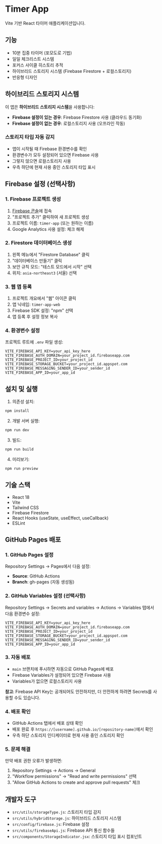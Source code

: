 # Timer App

Vite 기반 React 타이머 애플리케이션입니다.

## 기능

- 10분 집중 타이머 (포모도로 기법)
- 일일 체크리스트 시스템
- 포커스 사이클 히스토리 추적
- 하이브리드 스토리지 시스템 (Firebase Firestore + 로컬스토리지)
- 반응형 디자인

## 하이브리드 스토리지 시스템

이 앱은 **하이브리드 스토리지 시스템**을 사용합니다:

- **Firebase 설정이 있는 경우**: Firebase Firestore 사용 (클라우드 동기화)
- **Firebase 설정이 없는 경우**: 로컬스토리지 사용 (오프라인 작동)

### 스토리지 타입 자동 감지
- 앱이 시작될 때 Firebase 환경변수를 확인
- 환경변수가 모두 설정되어 있으면 Firebase 사용
- 그렇지 않으면 로컬스토리지 사용
- 우측 하단에 현재 사용 중인 스토리지 타입 표시

## Firebase 설정 (선택사항)

### 1. Firebase 프로젝트 생성
1. [Firebase 콘솔](https://console.firebase.google.com/)에 접속
2. "프로젝트 추가" 클릭하여 새 프로젝트 생성
3. 프로젝트 이름: `timer-app` (또는 원하는 이름)
4. Google Analytics 사용 설정: 체크 해제

### 2. Firestore 데이터베이스 생성
1. 왼쪽 메뉴에서 "Firestore Database" 클릭
2. "데이터베이스 만들기" 클릭
3. 보안 규칙 모드: "테스트 모드에서 시작" 선택
4. 위치: `asia-northeast3` (서울) 선택

### 3. 웹 앱 등록
1. 프로젝트 개요에서 "웹" 아이콘 클릭
2. 앱 닉네임: `timer-app-web`
3. Firebase SDK 설정: "npm" 선택
4. 앱 등록 후 설정 정보 복사

### 4. 환경변수 설정
프로젝트 루트에 `.env` 파일 생성:
```env
VITE_FIREBASE_API_KEY=your_api_key_here
VITE_FIREBASE_AUTH_DOMAIN=your_project_id.firebaseapp.com
VITE_FIREBASE_PROJECT_ID=your_project_id
VITE_FIREBASE_STORAGE_BUCKET=your_project_id.appspot.com
VITE_FIREBASE_MESSAGING_SENDER_ID=your_sender_id
VITE_FIREBASE_APP_ID=your_app_id
```


## 설치 및 실행

1. 의존성 설치:
```bash
npm install
```

2. 개발 서버 실행:
```bash
npm run dev
```

3. 빌드:
```bash
npm run build
```

4. 미리보기:
```bash
npm run preview
```

## 기술 스택

- React 18
- Vite
- Tailwind CSS
- Firebase Firestore
- React Hooks (useState, useEffect, useCallback)
- ESLint

## GitHub Pages 배포

### 1. GitHub Pages 설정
Repository Settings → Pages에서 다음 설정:
- **Source**: GitHub Actions
- **Branch**: gh-pages (자동 생성됨)

### 2. GitHub Variables 설정 (선택사항)
Repository Settings → Secrets and variables → Actions → Variables 탭에서 다음 환경변수 설정:

```
VITE_FIREBASE_API_KEY=your_api_key_here
VITE_FIREBASE_AUTH_DOMAIN=your_project_id.firebaseapp.com
VITE_FIREBASE_PROJECT_ID=your_project_id
VITE_FIREBASE_STORAGE_BUCKET=your_project_id.appspot.com
VITE_FIREBASE_MESSAGING_SENDER_ID=your_sender_id
VITE_FIREBASE_APP_ID=your_app_id
```

### 3. 자동 배포
- `main` 브랜치에 푸시하면 자동으로 GitHub Pages에 배포
- Firebase Variables가 설정되어 있으면 Firebase 사용
- Variables가 없으면 로컬스토리지 사용

**참고**: Firebase API Key는 공개되어도 안전하지만, 더 안전하게 하려면 Secrets를 사용할 수도 있습니다.

### 4. 배포 확인
- GitHub Actions 탭에서 배포 상태 확인
- 배포 완료 후 `https://[username].github.io/[repository-name]`에서 확인
- 우측 하단 스토리지 인디케이터로 현재 사용 중인 스토리지 확인

### 5. 문제 해결
만약 배포 권한 오류가 발생하면:
1. Repository Settings → Actions → General
2. "Workflow permissions" → "Read and write permissions" 선택
3. "Allow GitHub Actions to create and approve pull requests" 체크

## 개발자 도구

- `src/utils/storageType.js`: 스토리지 타입 감지
- `src/utils/hybridStorage.js`: 하이브리드 스토리지 시스템
- `src/config/firebase.js`: Firebase 설정
- `src/utils/firebaseApi.js`: Firebase API 통신 함수들
- `src/components/StorageIndicator.jsx`: 스토리지 타입 표시 컴포넌트
